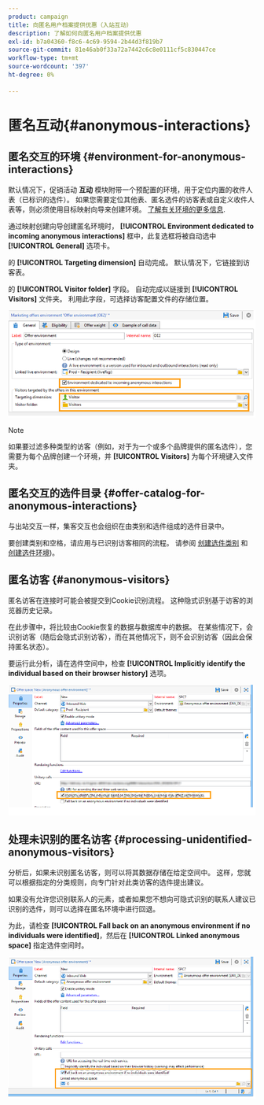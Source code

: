 ```yaml
---
product: campaign
title: 向匿名用户档案提供优惠（入站互动）
description: 了解如何向匿名用户档案提供优惠
exl-id: b7a04360-f8c6-4c69-9594-2b44d3f819b7
source-git-commit: 81e46ab0f33a72a7442c6c8e0111cf5c830447ce
workflow-type: tm+mt
source-wordcount: '397'
ht-degree: 0%

---
```


# 匿名互动{#anonymous-interactions}

## 匿名交互的环境 {#environment-for-anonymous-interactions}

默认情况下，促销活动 **互动** 模块附带一个预配置的环境，用于定位内置的收件人表（已标识的选件）。 如果您需要定位其他表、匿名选件的访客表或自定义收件人表等，则必须使用目标映射向导来创建环境。 [了解有关环境的更多信息](interaction-env.md).

通过映射创建向导创建匿名环境时， **[!UICONTROL Environment dedicated to incoming anonymous interactions]** 框中，此复选框将被自动选中 **[!UICONTROL General]** 选项卡。

的 **[!UICONTROL Targeting dimension]** 自动完成。 默认情况下，它链接到访客表。

的 **[!UICONTROL Visitor folder]** 字段。 自动完成以链接到 **[!UICONTROL Visitors]** 文件夹。 利用此字段，可选择访客配置文件的存储位置。

![](assets/anonymous_environment_option.png)

>[!NOTE]
>
>如果要过滤多种类型的访客（例如，对于为一个或多个品牌提供的匿名选件），您需要为每个品牌创建一个环境，并 **[!UICONTROL Visitors]** 为每个环境键入文件夹。

## 匿名交互的选件目录 {#offer-catalog-for-anonymous-interactions}

与出站交互一样，集客交互也会组织在由类别和选件组成的选件目录中。

要创建类别和空格，请应用与已识别访客相同的流程。 请参阅 [创建选件类别](interaction-offer-catalog.md#creating-offer-categories) 和 [创建选件环境](interaction-env.md#creating-an-offer-environment))。

## 匿名访客 {#anonymous-visitors}

匿名访客在连接时可能会被提交到Cookie识别流程。 这种隐式识别基于访客的浏览器历史记录。

在此步骤中，将比较由Cookie恢复的数据与数据库中的数据。 在某些情况下，会识别访客（随后会隐式识别访客），而在其他情况下，则不会识别访客（因此会保持匿名状态）。

要运行此分析，请在选件空间中，检查 **[!UICONTROL Implicitly identify the individual based on their browser history]** 选项。

![](assets/identification_anonymous_visitors.png)

## 处理未识别的匿名访客 {#processing-unidentified-anonymous-visitors}

分析后，如果未识别匿名访客，则可以将其数据存储在给定空间中。 这样，您就可以根据指定的分类规则，向专门针对此类访客的选件提出建议。

如果没有允许您识别联系人的元素，或者如果您不想向可隐式识别的联系人建议已识别的选件，则可以选择在匿名环境中进行回退。

为此，请检查 **[!UICONTROL Fall back on an anonymous environment if no individuals were identified]**，然后在 **[!UICONTROL Linked anonymous space]** 指定选件空间时。

![](assets/anonymous_to_anonymous_environment.png)
